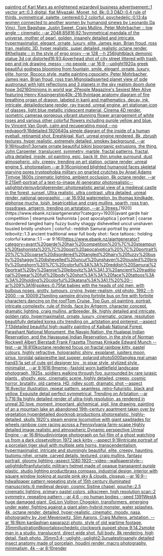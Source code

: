 [painting of Karl Marx as enlightened wizard](https://www.ebank.nz/aiartgenerator?category=painting%20of%20Karl%20Marx%20as%20enlightened%20wizard)[evil business advertisement::1 vector art::0.3 digital, flat Miyazaki, Monet, hd, 8k::0.3 D&D::0.4 rule of thirds, symmetrical, palette, centered:0.2 colorful, psychedelic::0.1](https://www.ebank.nz/aiartgenerator?category=evil%20business%20advertisement%3A%3A1%20vector%20art%3A%3A0.3%20digital%2C%20flat%20Miyazaki%2C%20Monet%2C%20hd%2C%208k%3A%3A0.3%20D%26D%3A%3A0.4%20rule%20of%20thirds%2C%20symmetrical%2C%20palette%2C%20centered%3A0.2%20colorful%2C%20psychedelic%3A%3A0.1)[3:4](https://www.ebank.nz/aiartgenerator?category=3%3A4)[a women connected to another women by humanoid sinews by Leonardo Da Vinci, Tom Bagshaw, Justin Sweet, Craig Mullins, Peter Mohrbacher :: low angle :: cinematic --ar 2048:858](https://www.ebank.nz/aiartgenerator?category=a%20women%20connected%20to%20another%20women%20by%20humanoid%20sinews%20by%20Leonardo%20Da%20Vinci%2C%20Tom%20Bagshaw%2C%20Justin%20Sweet%2C%20Craig%20Mullins%2C%20Peter%20Mohrbacher%20%3A%3A%20low%20angle%20%3A%3A%20cinematic%20--ar%202048%3A858)[16:9](https://www.ebank.nz/aiartgenerator?category=16%3A9)[2:1](https://www.ebank.nz/aiartgenerator?category=2%3A1)[symmetrical mandala of the universe, mother of pearl, golden, insanely detailed and intricate, hypermaximalist, elegant, ornate, luxury, elite, James jean, Brian froud, ross tran, realistic 3D, hyper realistic, super detailed, realistic octane render, 8K](https://www.ebank.nz/aiartgenerator?category=symmetrical%20mandala%20of%20the%20universe%2C%20mother%20of%20pearl%2C%20golden%2C%20insanely%20detailed%20and%20intricate%2C%20hypermaximalist%2C%20elegant%2C%20ornate%2C%20luxury%2C%20elite%2C%20James%20jean%2C%20Brian%20froud%2C%20ross%20tran%2C%20realistic%203D%2C%20hyper%20realistic%2C%20super%20detailed%2C%20realistic%20octane%20render%2C%208K)[hellgate :: in the style of ergo proxy --w 128 --h 256](https://www.ebank.nz/aiartgenerator?category=hellgate%20%3A%3A%20in%20the%20style%20of%20ergo%20proxy%20--w%20128%20--h%20256)[light](https://www.ebank.nz/aiartgenerator?category=light)[black demonic statue 3d cgi distorted](https://www.ebank.nz/aiartgenerator?category=black%20demonic%20statue%203d%20cgi%20distorted)[16:9](https://www.ebank.nz/aiartgenerator?category=16%3A9)[3:4](https://www.ebank.nz/aiartgenerator?category=3%3A4)[overhead shot of city street littered with trash, pen and ink drawing, messy --no people --ar 16:9 --uplight](https://www.ebank.nz/aiartgenerator?category=overhead%20shot%20of%20city%20street%20littered%20with%20trash%2C%20pen%20and%20ink%20drawing%2C%20messy%20--no%20people%20--ar%2016%3A9%20--uplight)[1920](https://www.ebank.nz/aiartgenerator?category=1920)[a greek beautiful godness blooming from fountain, smile, elegant, ornate, luxury, elite, horror, Rococo style, matte painting,cgsociety, Peter Mohrbacher, James jean, Brian froud, ross tran,](https://www.ebank.nz/aiartgenerator?category=a%20greek%20beautiful%20godness%20blooming%20from%20fountain%2C%20smile%2C%20elegant%2C%20ornate%2C%20luxury%2C%20elite%2C%20horror%2C%20Rococo%20style%2C%20matte%20painting%2Ccgsociety%2C%20Peter%20Mohrbacher%2C%20James%20jean%2C%20Brian%20froud%2C%20ross%20tran%2C)[Mignola](https://www.ebank.nz/aiartgenerator?category=Mignola)[disserted planet view of side austronaut with lght reflections and 3 planets in the sky realism doom dune hope 3d](https://www.ebank.nz/aiartgenerator?category=disserted%20planet%20view%20of%20side%20austronaut%20with%20lght%20reflections%20and%203%20planets%20in%20the%20sky%20realism%20doom%20dune%20hope%203d)[2160](https://www.ebank.nz/aiartgenerator?category=2160)[minions in world war 2](https://www.ebank.nz/aiartgenerator?category=minions%20in%20world%20war%202)[People Magazine's Sexiest Men Alive featuring Henry Kissinger](https://www.ebank.nz/aiartgenerator?category=People%20Magazine%27s%20Sexiest%20Men%20Alive%20featuring%20Henry%20Kissinger)[ship](https://www.ebank.nz/aiartgenerator?category=ship)[40k::2](https://www.ebank.nz/aiartgenerator?category=40k%3A%3A2)[16:9](https://www.ebank.nz/aiartgenerator?category=16%3A9)[vintage anatomy diagram of fire breathing organ of dragon, labeled in kanji and mathematics, decay, ink, intricate, detailed](https://www.ebank.nz/aiartgenerator?category=vintage%20anatomy%20diagram%20of%20fire%20breathing%20organ%20of%20dragon%2C%20labeled%20in%20kanji%20and%20mathematics%2C%20decay%2C%20ink%2C%20intricate%2C%20detailed)[octane render, ray traced, unreal engine, art station](https://www.ebank.nz/aiartgenerator?category=octane%20render%2C%20ray%20traced%2C%20unreal%20engine%2C%20art%20station)[an icon of glasses, light blue metallic iridescent material, Cinema 4D render, isometric camera](https://www.ebank.nz/aiartgenerator?category=an%20icon%20of%20glasses%2C%20light%20blue%20metallic%20iridescent%20material%2C%20Cinema%204D%20render%2C%20isometric%20camera)[a gorgeous vibrant stunning flower arrangement of white roses and various other colorful flowers including purple yellow and blue,  by Vincent Van Gogh, calm and recuperating mood --no red](https://www.ebank.nz/aiartgenerator?category=a%20gorgeous%20vibrant%20stunning%20flower%20arrangement%20of%20white%20roses%20and%20various%20other%20colorful%20flowers%20including%20purple%20yellow%20and%20blue%2C%20%20by%20Vincent%20Van%20Gogh%2C%20calm%20and%20recuperating%20mood%20--no%20red)[vapor](https://www.ebank.nz/aiartgenerator?category=vapor)[9:16](https://www.ebank.nz/aiartgenerator?category=9%3A16)[detailed,](https://www.ebank.nz/aiartgenerator?category=detailed%2C)[1920](https://www.ebank.nz/aiartgenerator?category=1920)[640](https://www.ebank.nz/aiartgenerator?category=640)[a simple diagram of the inside of a human eyeball, retina](https://www.ebank.nz/aiartgenerator?category=a%20simple%20diagram%20of%20the%20inside%20of%20a%20human%20eyeball%2C%20retina)[mid shot. Ereshkigal, Kurt, unreal engine rendered,  8k, zbrush textures, hyper realistic,  extremely detailed,  smokey background, --ar 9:16](https://www.ebank.nz/aiartgenerator?category=mid%20shot.%20Ereshkigal%2C%20Kurt%2C%20unreal%20engine%20rendered%2C%20%208k%2C%20zbrush%20textures%2C%20hyper%20realistic%2C%20%20extremely%20detailed%2C%20%20smokey%20background%2C%20--ar%209%3A16)[Houdini](https://www.ebank.nz/aiartgenerator?category=Houdini)[1:3](https://www.ebank.nz/aiartgenerator?category=1%3A3)[ornate ornate beautiful bikini bioorganic extrusions, the thing, John Carpenter, translucent, symmetry, marble, fractal patterns, fractal, ultra detailed, inside, oil painting, epic, back lit, thin smoke surround, dust atmospheric, oily, creepy, trending on art station, octane render, unreal engine 5, photorealism --ar 9:16](https://www.ebank.nz/aiartgenerator?category=ornate%20ornate%20beautiful%20bikini%20bioorganic%20extrusions%2C%20the%20thing%2C%20John%20Carpenter%2C%20translucent%2C%20symmetry%2C%20marble%2C%20fractal%20patterns%2C%20fractal%2C%20ultra%20detailed%2C%20inside%2C%20oil%20painting%2C%20epic%2C%20back%20lit%2C%20thin%20smoke%20surround%2C%20dust%20atmospheric%2C%20oily%2C%20creepy%2C%20trending%20on%20art%20station%2C%20octane%20render%2C%20unreal%20engine%205%2C%20photorealism%20--ar%209%3A16)[conjoined blighted humanoid faces skeletal starving pores tryptophobia military on gnarled crutches by Ansel Adams Tintype 1800s cinematic lighting, ambient occlusion, 8k octane render, --ar 9:21](https://www.ebank.nz/aiartgenerator?category=conjoined%20blighted%20humanoid%20faces%20skeletal%20starving%20pores%20tryptophobia%20military%20on%20gnarled%20crutches%20by%20Ansel%20Adams%20Tintype%201800s%20cinematic%20lighting%2C%20ambient%20occlusion%2C%208k%20octane%20render%2C%20--ar%209%3A21)[Self-portrait of a text-to-image AI generator photorealistic](https://www.ebank.nz/aiartgenerator?category=Self-portrait%20of%20a%20text-to-image%20AI%20generator%20photorealistic)[--uplight](https://www.ebank.nz/aiartgenerator?category=--uplight)[style](https://www.ebank.nz/aiartgenerator?category=style)[muybridge](https://www.ebank.nz/aiartgenerator?category=muybridge)[render::](https://www.ebank.nz/aiartgenerator?category=render%3A%3A)[photorealistic aerial view of a medieval castle in the forest, sunset, Ultra realistic, ultra contrast, ultra detailed, unreal render, national geographic, --ar 16:9](https://www.ebank.nz/aiartgenerator?category=photorealistic%20aerial%20view%20of%20a%20medieval%20castle%20in%20the%20forest%2C%20sunset%2C%20Ultra%20realistic%2C%20ultra%20contrast%2C%20ultra%20detailed%2C%20unreal%20render%2C%20national%20geographic%2C%20--ar%2016%3A9)[3d watermelon,  by thomas kindkade, alphonse mucha, loish, beatriceblue and craig mullins, sparth, ross tran, rossdraws, artgerm, trending on artstation, --ar 3:3](https://www.ebank.nz/aiartgenerator?category=3d%20watermelon%2C%20%20by%20thomas%20kindkade%2C%20alphonse%20mucha%2C%20loish%2C%20beatriceblue%20and%20craig%20mullins%2C%20sparth%2C%20ross%20tran%2C%20rossdraws%2C%20artgerm%2C%20trending%20on%20artstation%2C%20--ar%203%3A3)[trees.](https://www.ebank.nz/aiartgenerator?category=trees.)[1920](https://www.ebank.nz/aiartgenerator?category=1920)[avant garde hair competition | steampunk fashonista | post apocalyptica | portrait | coarse disordered tangled hairy fuzzy bushy shaggy dishevelled uncut unshaven tousled bristly unshorn | colorful:: reddish Samurai portrait by annie leibovitz::1.3 ancient traditional wear full body shot:: face tattoos:: holding colorful katana::1.1  --ar 9:16](https://www.ebank.nz/aiartgenerator?category=avant%20garde%20hair%20competition%20%7C%20steampunk%20fashonista%20%7C%20post%20apocalyptica%20%7C%20portrait%20%7C%20coarse%20disordered%20tangled%20hairy%20fuzzy%20bushy%20shaggy%20dishevelled%20uncut%20unshaven%20tousled%20bristly%20unshorn%20%7C%20colorful%3A%3A%20reddish%20Samurai%20portrait%20by%20annie%20leibovitz%3A%3A1.3%20ancient%20traditional%20wear%20full%20body%20shot%3A%3A%20face%20tattoos%3A%3A%20holding%20colorful%20katana%3A%3A1.1%20%20--ar%209%3A16)[spikes](https://www.ebank.nz/aiartgenerator?category=spikes)[::0.75](https://www.ebank.nz/aiartgenerator?category=%3A%3A0.75)[fat babies with the heads of old men, with bulbous noses, grotty, tumours, crying, hyper-realism, old photo, 1992 --h 2000 --w 1000](https://www.ebank.nz/aiartgenerator?category=fat%20babies%20with%20the%20heads%20of%20old%20men%2C%20with%20bulbous%20noses%2C%20grotty%2C%20tumours%2C%20crying%2C%20hyper-realism%2C%20old%20photo%2C%201992%20--h%202000%20--w%201000)[9:21](https://www.ebank.nz/aiartgenerator?category=9%3A21)[smiling vampire driving fortnite bus on fire with fortnite characters dancing on the roof](https://www.ebank.nz/aiartgenerator?category=smiling%20vampire%20driving%20fortnite%20bus%20on%20fire%20with%20fortnite%20characters%20dancing%20on%20the%20roof)[Tom Cruise, Top Gun, oil painting, portrait, intricate complexity, rule of thirds, face by Artgerm, character concept, dramatic lighting, craig mullins, artbreeder, 8k, highly detailed and intricate, golden ratio, hypermaximalist, ornate, luxury, cinematic, octane, resolution beautifully detailed korea city trending on _artstation and pinterest --aspect 7:13](https://www.ebank.nz/aiartgenerator?category=Tom%20Cruise%2C%20Top%20Gun%2C%20oil%20painting%2C%20portrait%2C%20intricate%20complexity%2C%20rule%20of%20thirds%2C%20face%20by%20Artgerm%2C%20character%20concept%2C%20dramatic%20lighting%2C%20craig%20mullins%2C%20artbreeder%2C%208k%2C%20highly%20detailed%20and%20intricate%2C%20golden%20ratio%2C%20hypermaximalist%2C%20ornate%2C%20luxury%2C%20cinematic%2C%20octane%2C%20resolution%20beautifully%20detailed%20korea%20city%20trending%20on%20_artstation%20and%20pinterest%20--aspect%207%3A13)[detailed beautiful high-quality painting of Kaibab National Forest, Parashant National Monument, the Navajo Nation, the Hualapai Indian Reservation, and the Havasupai Indian Reservation. in the style of Norman Rockwell Albert Bierstadt Frank Frazetta Thomas Kinkade Edward Munch --test --ar 16:8](https://www.ebank.nz/aiartgenerator?category=detailed%20beautiful%20high-quality%20painting%20of%20Kaibab%20National%20Forest%2C%20Parashant%20National%20Monument%2C%20the%20Navajo%20Nation%2C%20the%20Hualapai%20Indian%20Reservation%2C%20and%20the%20Havasupai%20Indian%20Reservation.%20in%20the%20style%20of%20Norman%20Rockwell%20Albert%20Bierstadt%20Frank%20Frazetta%20Thomas%20Kinkade%20Edward%20Munch%20--test%20--ar%2016%3A8)[10k](https://www.ebank.nz/aiartgenerator?category=10k)[octane rendered focus on fractal rainbow kitty, pastel colours, highly refractive, holographic   shiny, exoplanet, jupiters moon, sirius, toroidal galaxies](https://www.ebank.nz/aiartgenerator?category=octane%20rendered%20focus%20on%20fractal%20rainbow%20kitty%2C%20pastel%20colours%2C%20highly%20refractive%2C%20holographic%20%20%20shiny%2C%20exoplanet%2C%20jupiters%20moon%2C%20sirius%2C%20toroidal%20galaxies)[the last supper, polaroid photo](https://www.ebank.nz/aiartgenerator?category=the%20last%20supper%2C%20polaroid%20photo)[5000](https://www.ebank.nz/aiartgenerator?category=5000)[angle](https://www.ebank.nz/aiartgenerator?category=angle)[a real uman hand](https://www.ebank.nz/aiartgenerator?category=a%20real%20uman%20hand)[3:1](https://www.ebank.nz/aiartgenerator?category=3%3A1)[a set of cute girl designer toy , in pixar style, stylized style , minimalist , --ar 9:16](https://www.ebank.nz/aiartgenerator?category=a%20set%20of%20cute%20girl%20designer%20toy%20%2C%20in%20pixar%20style%2C%20stylized%20style%20%2C%20minimalist%20%2C%20--ar%209%3A16)[16:9](https://www.ebank.nz/aiartgenerator?category=16%3A9)[meme](https://www.ebank.nz/aiartgenerator?category=meme)[--fast](https://www.ebank.nz/aiartgenerator?category=--fast)[old worn battlefield landscape photograph, 1925s, soldiers walking through fog, surrounded by rare jurasic plants , ghostly, epic, cinematic scene, highly detailed, creepy, cosmic horror, brutality, old camera, HD, ridley scott, dramatic shot --aspect 16:8](https://www.ebank.nz/aiartgenerator?category=old%20worn%20battlefield%20landscape%20photograph%2C%201925s%2C%20soldiers%20walking%20through%20fog%2C%20surrounded%20by%20rare%20jurasic%20plants%20%2C%20ghostly%2C%20epic%2C%20cinematic%20scene%2C%20highly%20detailed%2C%20creepy%2C%20cosmic%20horror%2C%20brutality%2C%20old%20camera%2C%20HD%2C%20ridley%20scott%2C%20dramatic%20shot%20--aspect%2016%3A8)[vector illustration, repeat pattern, seamless, retro-futuristic, black and yellow, Exquisite detail perfect symmetrical, Trending on Artstation --ar 5:7](https://www.ebank.nz/aiartgenerator?category=vector%20illustration%2C%20repeat%20pattern%2C%20seamless%2C%20retro-futuristic%2C%20black%20and%20yellow%2C%20Exquisite%20detail%20perfect%20symmetrical%2C%20Trending%20on%20Artstation%20--ar%205%3A7)[16:9](https://www.ebank.nz/aiartgenerator?category=16%3A9)[a highly detailed render of ultra-high resolution, as rendered in unreal 3D love, moment, important, alchemical, sigil, line drawing, painting of an a mountain lake an abandoned 19th-century apartment taken over by vegetation hyperdetailed doorknob productions photorealistic, highly-detailed, skulls 1920's steam engine locomotive with giant sawblades for wheels rainbow core racing across a Pennsylvania farm-scape Highly detailed image realistic and atmospheric Dynamic perspective Unreal Engine --ar 16:8](https://www.ebank.nz/aiartgenerator?category=a%20highly%20detailed%20render%20of%20ultra-high%20resolution%2C%20as%20rendered%20in%20unreal%203D%20love%2C%20moment%2C%20important%2C%20alchemical%2C%20sigil%2C%20line%20drawing%2C%20painting%20of%20an%20a%20mountain%20lake%20an%20abandoned%2019th-century%20apartment%20taken%20over%20by%20vegetation%20hyperdetailed%20doorknob%20productions%20photorealistic%2C%20highly-detailed%2C%20skulls%201920%27s%20steam%20engine%20locomotive%20with%20giant%20sawblades%20for%20wheels%20rainbow%20core%20racing%20across%20a%20Pennsylvania%20farm-scape%20Highly%20detailed%20image%20realistic%20and%20atmospheric%20Dynamic%20perspective%20Unreal%20Engine%20--ar%2016%3A8)[Houdini](https://www.ebank.nz/aiartgenerator?category=Houdini)[vintage photograph on fuji film of a ghost watching us from a dark closet](https://www.ebank.nz/aiartgenerator?category=vintage%20photograph%20on%20fuji%20film%20of%20a%20ghost%20watching%20us%20from%20a%20dark%20closet)[voltron 1972 jack kirby --aspect 9:19](https://www.ebank.nz/aiartgenerator?category=voltron%201972%20jack%20kirby%20--aspect%209%3A19)[intricate portrait of a porcelain tiger skull with multiple sets horns, transcendentalism, hypermaximalist, intricate and stunningly beautiful, elite, creepy, haunting, tsutomu nihei, ornate, carved details, textured, craig mullins, fantasy portrait, gloomy lighting –aspect 1280:1920](https://www.ebank.nz/aiartgenerator?category=intricate%20portrait%20of%20a%20porcelain%20tiger%20skull%20with%20multiple%20sets%20horns%2C%20transcendentalism%2C%20hypermaximalist%2C%20intricate%20and%20stunningly%20beautiful%2C%20elite%2C%20creepy%2C%20haunting%2C%20tsutomu%20nihei%2C%20ornate%2C%20carved%20details%2C%20textured%2C%20craig%20mullins%2C%20fantasy%20portrait%2C%20gloomy%20lighting%20%E2%80%93aspect%201280%3A1920)[--video](https://www.ebank.nz/aiartgenerator?category=--video)[--wallpaper](https://www.ebank.nz/aiartgenerator?category=--wallpaper)[style](https://www.ebank.nz/aiartgenerator?category=style)[--uplight](https://www.ebank.nz/aiartgenerator?category=--uplight)[dof](https://www.ebank.nz/aiartgenerator?category=dof)[tran](https://www.ebank.nz/aiartgenerator?category=tran)[futuristic militrary helmet made of opaque transparent purple plastic, studio lighting product](https://www.ebank.nz/aiartgenerator?category=futuristic%20militrary%20helmet%20made%20of%20opaque%20transparent%20purple%20plastic%2C%20studio%20lighting%20product)[brass compass, industrial design, interior with square window looking at purple pink sky & clouds, closeup  --ar 16:9](https://www.ebank.nz/aiartgenerator?category=brass%20compass%2C%20industrial%20design%2C%20interior%20with%20square%20window%20looking%20at%20purple%20pink%20sky%20%26%20clouds%2C%20closeup%20%20--ar%2016%3A9)[--hd](https://www.ebank.nz/aiartgenerator?category=--hd)[wallpaper pattern repeating style of 15th century illuminated manuscripts::6 medieval design, cosmic Sistine chapel, gouche::2.5 cinematic lighting, primary pastel colors, silkscreen, high resolution scan::2 symmetry, repeating pattern --ar 4:6 --no human bodies --seed 1391](https://www.ebank.nz/aiartgenerator?category=wallpaper%20pattern%20repeating%20style%20of%2015th%20century%20illuminated%20manuscripts%3A%3A6%20medieval%20design%2C%20cosmic%20Sistine%20chapel%2C%20gouche%3A%3A2.5%20cinematic%20lighting%2C%20primary%20pastel%20colors%2C%20silkscreen%2C%20high%20resolution%20scan%3A%3A2%20symmetry%2C%20repeating%20pattern%20--ar%204%3A6%20--no%20human%20bodies%20--seed%201391)[West](https://www.ebank.nz/aiartgenerator?category=West)[A huge damaged giant, GoLion Voltron Chogokin, transformers, emerging under water, fighting against a giant alien-hybrid monster, water splashes, 4k, octane render, detailed, hyper-realistic, cinematic, moody, nasa, photography by Joel Meyerowitz, Slim Aarons, Craig Mullens, artstation, --ar 16:9](https://www.ebank.nz/aiartgenerator?category=A%20huge%20damaged%20giant%2C%20GoLion%20Voltron%20Chogokin%2C%20transformers%2C%20emerging%20under%20water%2C%20fighting%20against%20a%20giant%20alien-hybrid%20monster%2C%20water%20splashes%2C%204k%2C%20octane%20render%2C%20detailed%2C%20hyper-realistic%2C%20cinematic%2C%20moody%2C%20nasa%2C%20photography%20by%20Joel%20Meyerowitz%2C%20Slim%20Aarons%2C%20Craig%20Mullens%2C%20artstation%2C%20--ar%2016%3A9)[kim kardashian paparazzi photo, style of old wartime footage, 35mm](https://www.ebank.nz/aiartgenerator?category=kim%20kardashian%20paparazzi%20photo%2C%20style%20of%20old%20wartime%20footage%2C%2035mm)[illustration](https://www.ebank.nz/aiartgenerator?category=illustration)[8k](https://www.ebank.nz/aiartgenerator?category=8k)[portal](https://www.ebank.nz/aiartgenerator?category=portal)[psychedelic clockwork puppet show 9:14.2](https://www.ebank.nz/aiartgenerator?category=psychedelic%20clockwork%20puppet%20show%209%3A14.2)[smoke man in a studio, translucent, direct wide shot, full body, 8k rendering, high detail, flash photo, 35mm](https://www.ebank.nz/aiartgenerator?category=smoke%20man%20in%20a%20studio%2C%20translucent%2C%20direct%20wide%20shot%2C%20full%20body%2C%208k%20rendering%2C%20high%20detail%2C%20flash%20photo%2C%2035mm)[3:4](https://www.ebank.nz/aiartgenerator?category=3%3A4)[--uplight](https://www.ebank.nz/aiartgenerator?category=--uplight)[--uplight](https://www.ebank.nz/aiartgenerator?category=--uplight)[2:3](https://www.ebank.nz/aiartgenerator?category=2%3A3)[urua](https://www.ebank.nz/aiartgenerator?category=urua)[test](https://www.ebank.nz/aiartgenerator?category=test)[insanely detailed insect anatomy made of porcelain, houdini render, macro photography,  minimalism, 4k --ar 8:10](https://www.ebank.nz/aiartgenerator?category=insanely%20detailed%20insect%20anatomy%20made%20of%20porcelain%2C%20houdini%20render%2C%20macro%20photography%2C%20%20minimalism%2C%204k%20--ar%208%3A10)[render](https://www.ebank.nz/aiartgenerator?category=render)